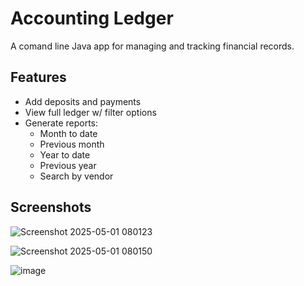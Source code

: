 # Accounting Ledger

A comand line Java app for managing and tracking financial records.

## Features

- Add deposits and payments
- View full ledger w/ filter options
- Generate reports:
  - Month to date
  - Previous month
  - Year to date
  - Previous year
  - Search by vendor

## Screenshots 

![Screenshot 2025-05-01 080123](https://github.com/user-attachments/assets/f277bd82-5866-43d0-8262-bb5b98ab3668)


![Screenshot 2025-05-01 080150](https://github.com/user-attachments/assets/87eead8f-deda-41d8-ad0f-6bebfebb28a6)


![image](https://github.com/user-attachments/assets/4321c54a-7271-4c9b-acf4-93c1eed0230d)
